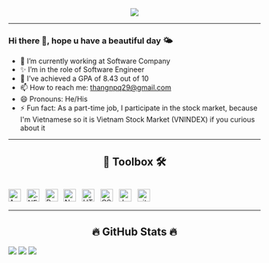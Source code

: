 <div id="header" align="center">
<img src="https://media.giphy.com/media/ZVik7pBtu9dNS/giphy.gif">
</div>

---
### Hi there 👋, hope u have a beautiful day 🌤️
- 🔭 I’m currently working at Software Company
- ✨ I’m in the role of Software Engineer
- 🌱 I’ve achieved a GPA of 8.43 out of 10
- 📫 How to reach me: thangnpq29@gmail.com
- 😄 Pronouns: He/His
- ⚡ Fun fact: As a part-time job, I participate in the stock market, because I'm Vietnamese so it is Vietnam Stock Market (VNINDEX) if you curious about it 
---

<h2 align="center"> 🧰 Toolbox 🛠 </h2>
<br>
<!-- https://simpleicons.org/ -->
<span><img src="https://img.shields.io/badge/Angular-282C34?logo=angular&logoColor=dc2325" alt="Angular logo" title="Angular" height="25" /></span>
&nbsp;
<span><img src="https://img.shields.io/badge/.NET%206.0-282C34?logo=.NET&logoColor=blueviolet" alt=".NET logo" title=".NET" height="25" /></span>
&nbsp;
<span><img src="https://img.shields.io/badge/ReactJS-282C34?logo=react&logoColor=61DAFB" alt="ReactJS logo" title="ReactJS" height="25" /></span>
&nbsp;
<span><img src="https://img.shields.io/badge/Node.js-282C34?logo=node.js&logoColor=00F200" alt="Node.js logo" title="Node.js" height="25" /></span>
&nbsp;
<span><img src="https://img.shields.io/badge/HTML5-282C34?logo=html5&logoColor=E34F26" alt="HTML5 logo" title="HTML5" height="25" /></span>
&nbsp;
<span><img src="https://img.shields.io/badge/CSS3-282C34?logo=css3&logoColor=1572B6" alt="CSS3 logo" title="CSS3" height="25" /></span>
&nbsp;
<span><img src="https://img.shields.io/badge/JavaScript-282C34?logo=javascript&logoColor=F7DF1E" alt="JavaScript logo" title="JavaScript" height="25" /></span>
&nbsp;
<span><img src="https://img.shields.io/badge/git-282C34?logo=git&logoColor=F05032" alt="git logo" title="git" height="25" /></span>
&nbsp;


<br>

---

<h2 align="center">🔥 GitHub Stats 🔥</h2>

<img src="https://github-readme-stats.vercel.app/api?username=UnFameeee&show_icons=true&theme=react&icon_color=00FF00&title_color=61dafb&border_color=61dafb&hide_border=true"/>

<img src="https://github-readme-stats.vercel.app/api/top-langs/?username=UnFameeee&hide=html,css,shell,dockerfile,procfile&title_color=61dafb&text_color=ffffff&icon_color=61dafb&bg_color=20232a&langs_count=8&layout=compact&border_color=61dafb&hide_border=true">

<img src="https://github-readme-streak-stats.herokuapp.com/?user=UnFameeee&theme=radical">
